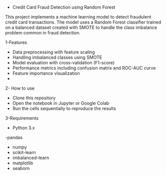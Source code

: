 * Credit Card Fraud Detection using Random Forest

This project implements a machine learning model to detect fraudulent credit card transactions. The model uses a Random Forest classifier trained on a balanced dataset created with SMOTE to handle the class imbalance problem common in fraud detection.

1-Features
  - Data preprocessing with feature scaling
  - Handling imbalanced classes using SMOTE
  - Model evaluation with cross-validation (F1-score)
  - Performance metrics including confusion matrix and ROC-AUC curve
  - Feature importance visualization
- 
2- How to use
  - Clone this repository
  - Open the notebook in Jupyter or Google Colab
   - Run the cells sequentially to reproduce the results

3-Requirements
  - Python 3.x
    
  -pandas
  - numpy
  - scikit-learn
  - imbalanced-learn
  - matplotlib
  - seaborn

